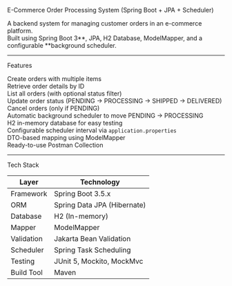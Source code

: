 E-Commerce Order Processing System (Spring Boot + JPA + Scheduler)

A backend system for managing customer orders in an e-commerce platform.  
Built using Spring Boot 3**, JPA, H2 Database, ModelMapper, and a configurable **background scheduler.

---

Features

 Create orders with multiple items  
 Retrieve order details by ID  
 List all orders (with optional status filter)  
 Update order status (PENDING → PROCESSING → SHIPPED → DELIVERED)  
 Cancel orders (only if PENDING)  
 Automatic background scheduler to move PENDING → PROCESSING  
 H2 in-memory database for easy testing  
 Configurable scheduler interval via `application.properties`  
 DTO-based mapping using ModelMapper  
 Ready-to-use Postman Collection  

---
Tech Stack

| Layer | Technology |
|-------|-------------|
| Framework | Spring Boot 3.5.x |
| ORM | Spring Data JPA (Hibernate) |
| Database | H2 (In-memory) |
| Mapper | ModelMapper |
| Validation | Jakarta Bean Validation |
| Scheduler | Spring Task Scheduling |
| Testing | JUnit 5, Mockito, MockMvc |
| Build Tool | Maven |


